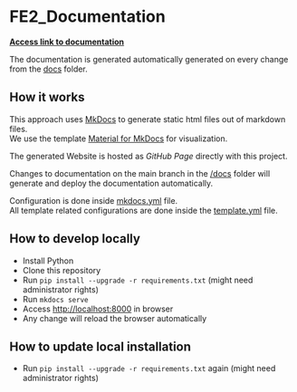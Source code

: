 # FE2_Documentation

[**Access link to documentation**](https://ffw-baudenbach.github.io/FE2_Documentation/)

The documentation is generated automatically generated on every change from the [docs](/docs) folder.

## How it works

This approach uses [MkDocs](https://mkdocs.org) to generate static html files out of markdown files.  
We use the template [Material for MkDocs](https://squidfunk.github.io/mkdocs-material/) for visualization.

The generated Website is hosted as *GitHub Page* directly with this project.  

Changes to documentation on the main branch in the [/docs](/docs) folder will generate and deploy the documentation automatically.  

Configuration is done inside [mkdocs.yml](mkdocs.yml) file.  
All template related configurations are done inside the [template.yml](template.yml) file.

## How to develop locally

* Install Python
* Clone this repository
* Run `pip install --upgrade -r requirements.txt` (might need administrator rights)
* Run `mkdocs serve`
* Access [http://localhost:8000](http://localhost:8000) in browser
* Any change will reload the browser automatically

## How to update local installation

* Run `pip install --upgrade -r requirements.txt` again (might need administrator rights)
